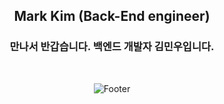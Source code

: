 <div align="center">

## Mark Kim (Back-End engineer)
### 만나서 반갑습니다. 백엔드 개발자 김민우입니다.
</br>

![Footer](https://capsule-render.vercel.app/api?type=waving&color=auto&height=200&section=footer)
</div>

<!--
**markkim340/markkim340** is a ✨ _special_ ✨ repository because its `README.md` (this file) appears on your GitHub profile.

Here are some ideas to get you started:

- 🔭 I’m currently working on ...
- 🌱 I’m currently learning ...
- 👯 I’m looking to collaborate on ...
- 🤔 I’m looking for help with ...
- 💬 Ask me about ...
- 📫 How to reach me: ...
- 😄 Pronouns: ...
- ⚡ Fun fact: ...
-->

